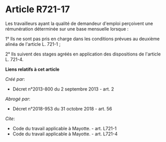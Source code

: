 # Article R721-17

Les travailleurs ayant la qualité de demandeur d'emploi perçoivent une rémunération déterminée sur une base mensuelle
lorsque : 

1° Ils ne sont pas pris en charge dans les conditions prévues au deuxième alinéa de l'article L. 721-1 ; 

2° Ils suivent des stages agréés en application des dispositions de l'article L. 721-4.

**Liens relatifs à cet article**

_Créé par_:

  - Décret n°2013-800 du 2 septembre 2013 - art. 2

_Abrogé par_:

  - Décret n°2018-953 du 31 octobre 2018 - art. 56

_Cite_:

  - Code du travail applicable à Mayotte. - art. L721-1
  - Code du travail applicable à Mayotte. - art. L721-4
